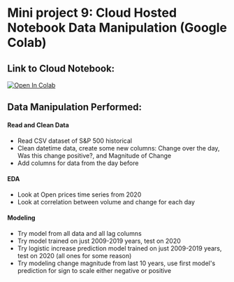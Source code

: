 # Mini project 9: Cloud Hosted Notebook Data Manipulation (Google Colab)

## Link to Cloud Notebook:
[![Open In Colab](https://colab.research.google.com/assets/colab-badge.svg)](https://colab.research.google.com/github/adlerviton/Mini_project_9/blob/main/Main.ipynb)

## Data Manipulation Performed:
#### Read and Clean Data
- Read CSV dataset of S&P 500 historical
- Clean datetime data, create some new columns: Change over the day, Was this change positive?, and Magnitude of Change
- Add columns for data from the day before
#### EDA
- Look at Open prices time series from 2020
- Look at correlation between volume and change for each day
#### Modeling
- Try model from all data and all lag columns
- Try model trained on just 2009-2019 years, test on 2020
- Try logistic increase prediction model trained on just 2009-2019 years, test on 2020 (all ones for some reason)
- Try modeling change magnitude from last 10 years, use first model's prediction for sign to scale either negative or positive
